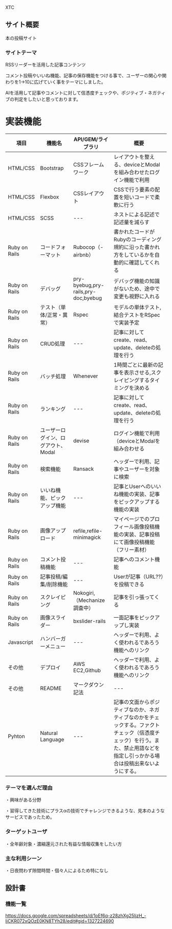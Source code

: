 XTC
## サイト概要
本の投稿サイト

### サイトテーマ
RSSリーダーを活用した記事コンテンツ

コメント投稿やいいね機能、記事の保存機能をつける事で、ユーザーの関心や関わりを1→10に広げていく事をテーマにしました。

AIを活用して記事やコメントに対して信憑度チェックや、ポジティブ・ネガティブの判定をしたいと思っております。

# 実装機能

| 項目 | 機能名 | API/GEM/ライブラリ | 概要 |
|---|---|---|---|
|HTML/CSS|Bootstrap|CSSフレームワーク|レイアウトを整える、deviceとModalを組み合わせたログイン機能で利用|
|HTML/CSS|Flexbox|CSSレイアウト|CSSで行う要素の配置を短いコードで柔軟に行う|
|HTML/CSS|SCSS|---|ネストによる記述で記述量を減らす|
|Ruby on Rails|コードフォーマット|Rubocop（-airbnb）|書かれたコードがRubyのコーディング規約に沿った書かれ方をしているかを自動的に確認してくれる|
|Ruby on Rails|デバッグ|pry-byebug,pry-rails,pry-doc,byebug|デバッグ機能の知識がないため、途中で変更も視野に入れる|
|Ruby on Rails|テスト（単体/正常・異常）|Rspec|モデルの単体テスト, 結合テストをRSpecで実装予定|
|Ruby on Rails|CRUD処理|---|記事に対してcreate、read、update、deleteの処理を行う|
|Ruby on Rails|バッチ処理|Whenever| 1時間ごとに最新の記事を表示させる,スクレイピングするタイミングを決める|
|Ruby on Rails|ランキング|---|記事に対してcreate、read、update、deleteの処理を行う|
|Ruby on Rails|ユーザーログイン、ログアウト、Modal|devise|ログイン機能で利用（deviceとModalを組み合わせる|
|Ruby on Rails|検索機能|Ransack|ヘッダーで利用、記事やユーザーを対象に検索|
|Ruby on Rails|いいね機能、ピックアップ機能|---|記事とUserへのいいね機能の実装、記事をピックアップする機能の実装|
|Ruby on Rails|画像アップロード|refile,refile-minimagick|マイページでのプロフィール画像投稿機能の実装、記事投稿にて画像投稿機能（フリー素材）|
|Ruby on Rails|コメント投稿機能|---|記事へのコメント機能|
|Ruby on Rails|記事投稿/編集/削除機能|---|Userが記事（URL??）を投稿できる|
|Ruby on Rails|スクレイピング|Nokogiri,（Mechanize調査中）|記事を引っ張ってくる|
|Ruby on Rails|画像スライダー|bxslider-rails|一面記事をピックアップし実装|
|Javascript|ハンバーガーメニュー|---|ヘッダーで利用、よく使われるであろう機能へのリンク|
|その他|デプロイ|AWS EC2,Github|ヘッダーで利用、よく使われるであろう機能へのリンク|
|その他|README|マークダウン記法|---|
|Pyhton|Natural Language|---|記事の文面からポジティブなのか、ネガティブなのかをチェックする。ファクトチェック（信憑度チェック）を行う。また、禁止用語などを指定し引っかかる場合は投稿出来ないようにする。|


### テーマを選んだ理由
・興味がある分野

・習得してきた技術にプラスαの技術でチャレンジできるような、見本のようなサービスであったため。

### ターゲットユーザ
・全年齢対象・濃縮還元された有益な情報収集をしたい方

### 主な利用シーン
・日夜問わず隙間時間・個々人によるため特になし

## 設計書

### 機能一覧
<https://docs.google.com/spreadsheets/d/1oEf6q-z28zhXg25ljzH_-IjCKR072xQOzE0KN8TYh28/edit#gid=1327224690>
